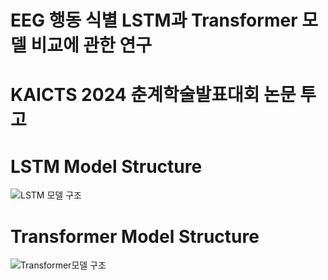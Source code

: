 # EEG 행동 식별 LSTM과 Transformer 모델 비교에 관한 연구

# KAICTS 2024 춘계학술발표대회 논문 투고

# LSTM Model Structure
![LSTM 모델 구조](https://github.com/twyoon99/LSTM-Transformer_EEG_Behavior_Identification/assets/118956433/930f67ac-c429-4e8a-a7fc-52ffd76b4d3e)


# Transformer Model Structure
![Transformer모델 구조](https://github.com/twyoon99/LSTM-Transformer_EEG_Behavior_Identification/assets/118956433/479cad01-5cf5-44d7-969f-3ddb7c7a24c8)

